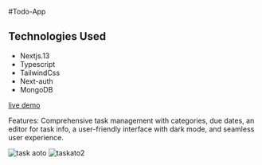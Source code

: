 #Todo-App
## Technologies Used

- Nextjs.13
- Typescript
- TailwindCss
- Next-auth
- MongoDB

[live demo](https://todoapp-pied-chi.vercel.app/)

Features: Comprehensive task management with categories, due dates, an editor for task info, 
a user-friendly interface with dark mode, and seamless user experience.

![task aoto](https://github.com/user-attachments/assets/b6fceb4e-559e-4a7a-8e3d-84bd4112d67e)
![taskato2](https://github.com/user-attachments/assets/93ccd335-87c0-412e-8749-abdfb0ee4c11)
